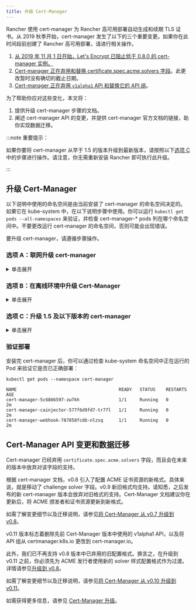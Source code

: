 ```yaml
---
title: 升级 Cert-Manager
---
```


Rancher 使用 cert-manager 为 Rancher 高可用部署自动生成和续期 TLS 证书。从 2019 秋季开始，cert-manager 发生了以下的三个重要变更。如果你在此时间段前创建了 Rancher 高可用部署，请进行相关操作。

1. [从 2019 年 11 月 1 日开始，Let's Encrypt 已阻止低于 0.8.0 的 cert-manager 实例。](https://community.letsencrypt.org/t/blocking-old-cert-manager-versions/98753)
1. [Cert-manager 正在弃用和替换 certificate.spec.acme.solvers 字段](https://cert-manager.io/docs/installation/upgrading/upgrading-0.7-0.8/)。此更改暂时没有确切的截止日期。
1. [Cert-manager 正在弃用 `v1alpha1` API 和替换它的 API 组](https://cert-manager.io/docs/installation/upgrading/upgrading-0.10-0.11/)。

为了帮助你应对这些变化，本文将：

1. 提供升级 cert-manager 步骤的文档。
1. 阐述 cert-manager API 的变更，并提供 cert-manager 官方文档的链接，助你实现数据迁移。

:::note 重要提示：

如果你要将 cert-manager 从早于 1.5 的版本升级到最新版本，请按照以下[选项 C](#选项-c：升级-1.5-及以下版本的-cert-manager) 中的步骤进行操作。请注意，你无需重新安装 Rancher 即可执行此升级。

:::

## 升级 Cert-Manager

以下说明中使用的命名空间是由当前安装了 cert-manager 的命名空间决定的。如果它在 kube-system 中，在以下说明步骤中使用。你可以运行 `kubectl get pods --all-namespaces` 来验证，并检查 cert-manager-\* pods 列在哪个命名空间中。不要更改运行 cert-manager 的命名空间，否则可能会出现错误。

要升级 cert-manager，请遵循步骤操作。

### 选项 A：联网升级 cert-manager

<details id="normal">
  <summary>单击展开</summary>

1. [备份现有资源](https://cert-manager.io/docs/tutorials/backup/)：

   ```plain
   kubectl get -o yaml --all-namespaces \
   issuer,clusterissuer,certificates,certificaterequests > cert-manager-backup.yaml
   ```

   :::note 重要提示：

   如果你从低于 0.11.0 的版本升级，请将所有备份资源上的 apiVersion 从 `certmanager.k8s.io/v1alpha1` 升级到 `cert-manager.io/v1alpha2`。如果你需要在其他资源上使用 cert-manager 注释，请对其进行更新以反映新的 API 组。详情请参见[附加注释变更](https://cert-manager.io/docs/installation/upgrading/upgrading-0.10-0.11/#additional-annotation-changes)。

   :::

1. [卸载现有部署](https://cert-manager.io/docs/installation/uninstall/kubernetes/#uninstalling-with-helm)：

   ```plain
   helm uninstall cert-manager
   ```

   使用你安装的 vX.Y.Z 版本的链接删除 CustomResourceDefinition：

   ```plain
   kubectl delete -f https://github.com/cert-manager/cert-manager/releases/download/vX.Y.Z/cert-manager.crds.yaml

   ```

1. 单独安装 CustomResourceDefinition 资源：

   ```plain
   kubectl apply --validate=false -f https://github.com/cert-manager/cert-manager/releases/download/vX.Y.Z/cert-manager.crds.yaml

   ```

   :::note

   如果你运行的 Kubernetes 版本是 1.15 或更低版本，你需要在以上的 `kubectl apply` 命令中添加 `--validate=false`。否则你将看到 cert-manager CRD 资源中的 `x-kubernetes-preserve-unknown-fields` 字段校验错误提示。这是 kubectl 执行资源校验方式产生的良性错误。

   :::

1. 根据需要为 cert-manager 创建命名空间：

   ```plain
   kubectl create namespace cert-manager
   ```

1. 添加 Jetstack Helm 仓库：

   ```plain
   helm repo add jetstack https://charts.jetstack.io
   ```

1. 更新 Helm Chart 仓库本地缓存：

   ```plain
   helm repo update
   ```

1. 安装新版本的 cert-manager：

   ```plain
   helm install \
     cert-manager jetstack/cert-manager \
     --namespace cert-manager \
     --version v0.12.0
   ```

1. [恢复备份资源](https://cert-manager.io/docs/tutorials/backup/#restoring-resources)：

   ```plain
   kubectl apply -f cert-manager-backup.yaml
   ```

</details>

### 选项 B：在离线环境中升级 Cert-Manager

<details id="airgap">
  <summary>单击展开</summary>

### 先决条件

在执行升级之前，先将所需的容器镜像添加到私有镜像仓库中，并下载/渲染所需的 Kubernetes manifest 文件来准备离线环境。

1. 参见[准备私有镜像仓库](../other-installation-methods/air-gapped-helm-cli-install/publish-images.md)指南，将升级所需的镜像推送到镜像仓库。

1. 在可以连接互联网的系统中，将 cert-manager 仓库添加到 Helm：

   ```plain
   helm repo add jetstack https://charts.jetstack.io
   helm repo update
   ```

1. 从 [Helm Chart 仓库](https://artifacthub.io/packages/helm/cert-manager/cert-manager)中获取最新可用的 cert-manager Chart：

   ```plain
   helm fetch jetstack/cert-manager --version v0.12.0
   ```

1. 使用安装 Chart 的选项来渲染 cert-manager 模板。记住要设置 `image.repository` 选项，以从你的私有镜像仓库拉取镜像。此操作会创建一个包含 Kubernetes manifest 文件的 `cert-manager` 目录。

   Helm 3 命令如下：

   ```plain
   helm template cert-manager ./cert-manager-v0.12.0.tgz --output-dir . \
   --namespace cert-manager \
   --set image.repository=<REGISTRY.YOURDOMAIN.COM:PORT>/quay.io/jetstack/cert-manager-controller
   --set webhook.image.repository=<REGISTRY.YOURDOMAIN.COM:PORT>/quay.io/jetstack/cert-manager-webhook
   --set cainjector.image.repository=<REGISTRY.YOURDOMAIN.COM:PORT>/quay.io/jetstack/cert-manager-cainjector
   ```

   Helm 2 命令如下：

   ```plain
   helm template ./cert-manager-v0.12.0.tgz --output-dir . \
   --name cert-manager --namespace cert-manager \
   --set image.repository=<REGISTRY.YOURDOMAIN.COM:PORT>/quay.io/jetstack/cert-manager-controller
   --set webhook.image.repository=<REGISTRY.YOURDOMAIN.COM:PORT>/quay.io/jetstack/cert-manager-webhook
   --set cainjector.image.repository=<REGISTRY.YOURDOMAIN.COM:PORT>/quay.io/jetstack/cert-manager-cainjector
   ```

1. 下载新旧版 cert-manager 所需的 CRD 文件：

   ```plain
   curl -L -o cert-manager-crd.yaml https://raw.githubusercontent.com/cert-manager/cert-manager/release-0.12/deploy/manifests/00-crds.yaml
   curl -L -o cert-manager/cert-manager-crd-old.yaml https://raw.githubusercontent.com/cert-manager/cert-manager/release-X.Y/deploy/manifests/00-crds.yaml
   ```

### 安装 cert-manager

1. 备份现有资源：

   ```plain
   kubectl get -o yaml --all-namespaces \
   issuer,clusterissuer,certificates,certificaterequests > cert-manager-backup.yaml
   ```

   :::note 重要提示：

   如果你从低于 0.11.0 的版本升级，请将所有备份资源上的 apiVersion 从 `certmanager.k8s.io/v1alpha1` 升级到 `cert-manager.io/v1alpha2`。如果你需要在其他资源上使用 cert-manager 注释，请对其进行更新以反映新的 API 组。详情请参见[附加注释变更](https://cert-manager.io/docs/installation/upgrading/upgrading-0.10-0.11/#additional-annotation-changes)。

   :::

1. 删除现有的 cert-manager 安装包：

   ```plain
   kubectl -n cert-manager \
   delete deployment,sa,clusterrole,clusterrolebinding \
   -l 'app=cert-manager' -l 'chart=cert-manager-v0.5.2'
   ```

   使用你安装的 vX.Y 版本的链接删除 CustomResourceDefinition：

   ```plain
   kubectl delete -f cert-manager/cert-manager-crd-old.yaml
   ```

1. 单独安装 CustomResourceDefinition 资源：

   ```plain
   kubectl apply -f cert-manager/cert-manager-crd.yaml
   ```

   :::note 重要提示：

   如果你运行的 Kubernetes 版本是 1.15 或更低版本，你需要在以上的 `kubectl apply` 命令中添加 `--validate=false`。否则你将看到 cert-manager CRD 资源中的 `x-kubernetes-preserve-unknown-fields` 字段校验错误提示。这是 kubectl 执行资源校验方式产生的良性错误。

   :::

1. 为 cert-manager 创建命名空间：

   ```plain
   kubectl create namespace cert-manager
   ```

1. 安装 cert-manager

   ```plain
   kubectl -n cert-manager apply -R -f ./cert-manager
   ```

1. [恢复备份资源](https://cert-manager.io/docs/tutorials/backup/#restoring-resources)：

   ```plain
   kubectl apply -f cert-manager-backup.yaml
   ```

</details>

### 选项 C：升级 1.5 及以下版本的 cert-manager

<details id="normal">
  <summary>单击展开</summary>

以前，要升级旧版本的 cert-manager，我们建议卸载并重新安装 Rancher。使用以下方法，你可以升级 cert-manager 而无需执行此额外步骤，从而更好地保护你的生产环境：

1. 按照[安装指南](https://cert-manager.io/docs/usage/cmctl/#installation)安装 `cmctl`（cert-manager CLI 工具）。

1. 确保所有以已弃用的 API 版本存储在 etcd 中的 cert-manager 自定义资源都迁移到 v1：

   ```
   cmctl upgrade migrate-api-version
   ```
   有关详细信息，请参阅 [API 版本迁移文档](https://cert-manager.io/docs/usage/cmctl/#migrate-api-version)。另请参阅[将 1.5 升级到 1.6](https://cert-manager.io/docs/installation/upgrading/upgrading-1.5-1.6/) 和[将 1.6 升级到到 1.7](https://cert-manager.io/docs/installation/upgrading/upgrading-1.6-1.7/)。

1. 正常使用 `helm upgrade` 将 cert-manager 升级到 1.7.1。如果需要，你可以直接从版本 1.5 转到 1.7。

1. 按照 Helm 教程[更新发布清单的 API 版本](https://helm.sh/docs/topics/kubernetes_apis/#updating-api-versions-of-a-release-manifest)。Chart 发布名称为 `release_name=rancher`，发布命名空​​间为 `release_namespace=cattle-system`。

1. 在解码后的文件中，搜索 `cert-manager.io/v1beta1` 并将其**替换**为 `cert-manager.io/v1`。

1. 使用 `helm upgrade` 正常升级 Rancher。

</details>

### 验证部署

安装完 cert-manager 后，你可以通过检查 kube-system 命名空间中正在运行的 Pod 来验证它是否已正确部署：

```
kubectl get pods --namespace cert-manager

NAME                                       READY   STATUS    RESTARTS   AGE
cert-manager-5c6866597-zw7kh               1/1     Running   0          2m
cert-manager-cainjector-577f6d9fd7-tr77l   1/1     Running   0          2m
cert-manager-webhook-787858fcdb-nlzsq      1/1     Running   0          2m
```

## Cert-Manager API 变更和数据迁移

Cert-manager 已经弃用 `certificate.spec.acme.solvers` 字段，而且会在未来的版本中放弃对该字段的支持。

根据 cert-manager 文档，v0.8 引入了配置 ACME 证书资源的新格式。具体来说，就是移动了 challenge solver 字段。v0.9 新旧格式均支持。请知悉，之后发布的新 cert-manager 版本会放弃对旧格式的支持。Cert-Manager 文档建议你在更新后，将 ACME 颁发者和证书资源更新到新格式。

如需了解变更细节以及迁移说明，请参见[将 Cert-Manager 从 v0.7 升级到 v0.8](https://cert-manager.io/docs/installation/upgrading/upgrading-0.7-0.8/)。

v0.11 版本标志着删除先前 Cert-Manager 版本中使用的 v1alpha1 API，以及将 API 组从 certmanager.k8s.io 更改到 cert-manager.io。

此外，我们已不再支持 v0.8 版本中已弃用的旧配置格式。换言之，在升级到 v0.11 之前，你必须先为 ACME 发行者使用新的 solver 样式配置格式作为过渡。详情请参见[升级到 v0.8](https://cert-manager.io/docs/installation/upgrading/upgrading-0.7-0.8/)。

如需了解变更细节以及迁移说明，请参见[将 Cert-Manager 从 v0.10 升级到 v0.11](https://cert-manager.io/docs/installation/upgrading/upgrading-0.10-0.11/)。

如需获得更多信息，请参见 [Cert-Manager 升级](https://cert-manager.io/docs/installation/upgrading/)。

